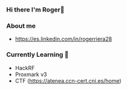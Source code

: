 ### Hi there I'm Roger👋

### About me 
* https://es.linkedin.com/in/rogerriera28

### Currently Learning 🌱
* HackRF
* Proxmark v3
* CTF (https://atenea.ccn-cert.cni.es/home)
